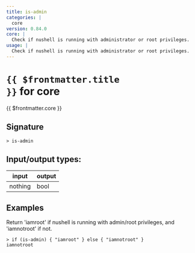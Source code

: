 ```yaml
---
title: is-admin
categories: |
  core
version: 0.84.0
core: |
  Check if nushell is running with administrator or root privileges.
usage: |
  Check if nushell is running with administrator or root privileges.
---
```


# <code>{{ $frontmatter.title }}</code> for core

<div class='command-title'>{{ $frontmatter.core }}</div>

## Signature

```> is-admin ```


## Input/output types:

| input   | output |
| ------- | ------ |
| nothing | bool   |

## Examples

Return 'iamroot' if nushell is running with admin/root privileges, and 'iamnotroot' if not.
```shell
> if (is-admin) { "iamroot" } else { "iamnotroot" }
iamnotroot
```
